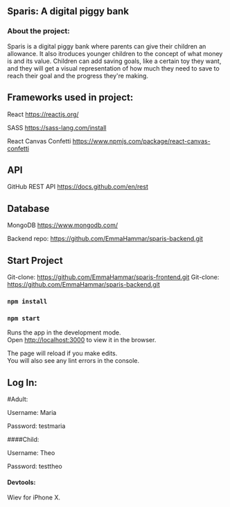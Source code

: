 ## Sparis: A digital piggy bank


### About the project:

Sparis is a digital piggy bank where parents can give their children an allowance. It also itroduces younger children to the concept of what money is and its value. Children can add saving goals, like a certain toy they want, and they will get a visual representation of how much they need to save to reach their goal and the progress they're making.


## Frameworks used in project:
React https://reactjs.org/

SASS https://sass-lang.com/install

React Canvas Confetti https://www.npmjs.com/package/react-canvas-confetti

## API
GitHub REST API https://docs.github.com/en/rest

## Database
MongoDB https://www.mongodb.com/

Backend repo: https://github.com/EmmaHammar/sparis-backend.git

## Start Project

Git-clone: https://github.com/EmmaHammar/sparis-frontend.git
Git-clone: https://github.com/EmmaHammar/sparis-backend.git

### `npm install`

### `npm start`

Runs the app in the development mode.\
Open [http://localhost:3000](http://localhost:3000) to view it in the browser.

The page will reload if you make edits.\
You will also see any lint errors in the console.

## Log In:

#Adult:

Username: Maria 

Password: testmaria

####Child:

Username: Theo

Password: testtheo

#### Devtools:

Wiev for iPhone X.


